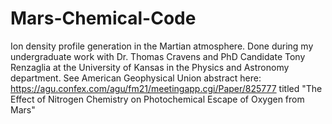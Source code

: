 # Mars-Chemical-Code
Ion density profile generation in the Martian atmosphere. Done during my undergraduate work with Dr. Thomas Cravens and PhD Candidate Tony Renzaglia at the University of Kansas in the Physics and Astronomy department. See American Geophysical Union abstract here: https://agu.confex.com/agu/fm21/meetingapp.cgi/Paper/825777 titled "The Effect of Nitrogen Chemistry on Photochemical Escape of Oxygen from Mars"
